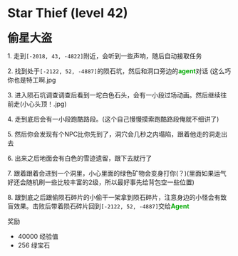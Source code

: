 # Star Thief (level 42)
<span style="font-size: 25px;">**偷星大盗**</span>

<span class="stage-index">1.</span> 走到`[-2018, 43, -4822]`附近，会听到一些声响，随后自动接取任务

<span class="stage-index">2.</span> 找到处于`[-2122, 52, -4887]`的陨石坑，然后和洞口旁边的<font color=00AA00>**agent**</font>对话 (这么巧你也是特工啊.jpg

<span class="stage-index">3.</span> 进入陨石坑调查调查后看到一坨白色石头，会有一小段过场动画。然后继续往前走(小心头顶！.jpg)

<span class="stage-index">4.</span> 走到底后会有一小段跑酷路段。(这个自己慢慢摸索跑酷路段俺就不细讲了)

<span class="stage-index">5.</span> 然后你会发现有个NPC比你先到了，洞穴会几秒之内塌陷，跟着他走的洞走出去

<span class="stage-index">6.</span> 出来之后地面会有白色的雪迹遗留，跟下去就行了

<span class="stage-index">7.</span> 跟着跟着会进到一个洞里，小心里面的绿色矿物会变身打你(？)(里面如果运气好还会随机刷一些比较丰富的2级，所以最好事先给背包空一些位置)

<span class="stage-index">8.</span> 跟到底之后跟偷陨石碎片的小偷干一架拿到陨石碎片，注意身边的小怪会有致盲效果。击败后带着陨石碎片回到`[-2122, 52, -4887]`交给<font color=00AA00>**Agent**</font>

奖励
+ 40000 经验值
+ 256 绿宝石
